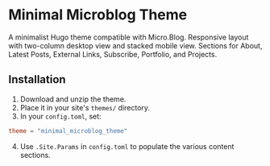 # Minimal Microblog Theme

A minimalist Hugo theme compatible with Micro.Blog. Responsive layout with two-column desktop view and stacked mobile view. Sections for About, Latest Posts, External Links, Subscribe, Portfolio, and Projects.

## Installation

1. Download and unzip the theme.
2. Place it in your site's `themes/` directory.
3. In your `config.toml`, set:

```toml
theme = "minimal_microblog_theme"
```

4. Use `.Site.Params` in `config.toml` to populate the various content sections.